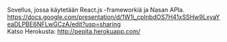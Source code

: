 Sovellus, jossa käytetään React.js -frameworkiä ja Nasan APIa. 
<br>https://docs.google.com/presentation/d/1W1i_cpInbdOS7H41xSSHw9LxyaYeaDLPBE6NFLwGCzA/edit?usp=sharing
<br> Katso Herokusta: http://pepita.herokuapp.com/ 
